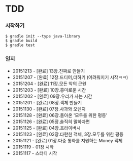 # TDD

### 시작하기

```
$ gradle init --type java-library
$ gradle build
$ gradle test
```

### 일지
- 20151213 - [완료] 13장.진짜로 만들기
- 20151207 - [완료] 12장.드디어,더하기 (어려워지기 시작ㅋㅋ)
- 20151204 - [완료] 11장.모든 악의 근원
- 20151203 - [완료] 10장.흥미로운 시간
- 20151202 - [완료] 09장.우리가 사는 시간
- 20151201 - [완료] 08장.객체 만들기
- 20151130 - [완료] 07장.사과와 오렌지
- 20151128 - [완료] 06장.돌아온 '모두를 위한 평등'
- 20151126 - [완료] 05장.솔직히 말하자면
- 20151125 - [완료] 04장.프라이버시
- 20151123 - [완료] 02장.타란한 객체, 3장.모두를 위한 평등
- 20151121 - [완료] 01장.다중 통화를 지원하는 Money 객체
- 20151119 - 01장 시작
- 20151117 - 스터디 시작
